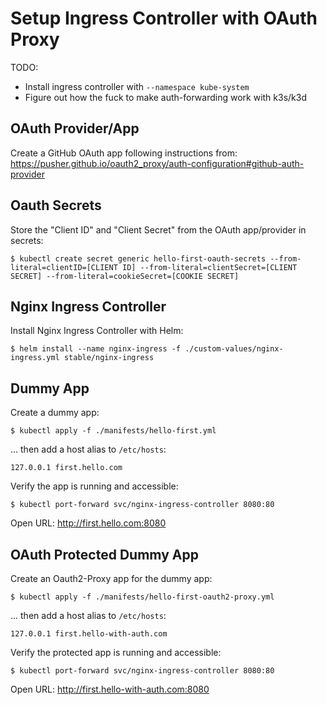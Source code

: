 # Setup Ingress Controller with OAuth Proxy

TODO:

* Install ingress controller with `--namespace kube-system`
* Figure out how the fuck to make auth-forwarding work with k3s/k3d

## OAuth Provider/App

Create a GitHub OAuth app following instructions from: https://pusher.github.io/oauth2_proxy/auth-configuration#github-auth-provider

## Oauth Secrets

Store the "Client ID" and "Client Secret" from the OAuth app/provider in secrets:

```
$ kubectl create secret generic hello-first-oauth-secrets --from-literal=clientID=[CLIENT ID] --from-literal=clientSecret=[CLIENT SECRET] --from-literal=cookieSecret=[COOKIE SECRET]
```

## Nginx Ingress Controller

Install Nginx Ingress Controller with Helm:

```
$ helm install --name nginx-ingress -f ./custom-values/nginx-ingress.yml stable/nginx-ingress
```

## Dummy App

Create a dummy app:

```
$ kubectl apply -f ./manifests/hello-first.yml
```

... then add a host alias to `/etc/hosts`:

```
127.0.0.1 first.hello.com
```

Verify the app is running and accessible:

```
$ kubectl port-forward svc/nginx-ingress-controller 8080:80
```

Open URL: http://first.hello.com:8080

## OAuth Protected Dummy App

Create an Oauth2-Proxy app for the dummy app:

```
$ kubectl apply -f ./manifests/hello-first-oauth2-proxy.yml
```

... then add a host alias to `/etc/hosts`:

```
127.0.0.1 first.hello-with-auth.com
```

Verify the protected app is running and accessible:

```
$ kubectl port-forward svc/nginx-ingress-controller 8080:80
```

Open URL: http://first.hello-with-auth.com:8080
